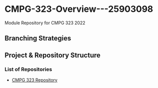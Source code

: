 # CMPG-323-Overview---25903098
Module Repository for CMPG 323 2022

## Branching Strategies


## Project & Repository Structure

### List of Repositories
- <a href="https://github.com/SebSharp/](https://github.com/SebSharp/CMPG-323-Overview---25903098" target="_blank">CMPG 323 Repository</a> 
